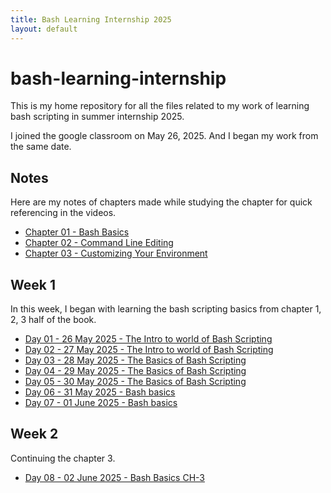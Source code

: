 ```yaml
---
title: Bash Learning Internship 2025
layout: default
---
```

# bash-learning-internship

This is my home repository for all the files related to my work of learning bash scripting in summer internship 2025.

I joined the google classroom on May 26, 2025. And I began my work from the same date.

## Notes

Here are my notes of chapters made while studying the chapter for quick referencing in the videos.

- [Chapter 01 - Bash Basics](notes/01_bash_basics/notes_01.md)
- [Chapter 02 - Command Line Editing](notes/02_command_line_editing/notes_02.md)
- [Chapter 03 - Customizing Your Environment](notes/03_customizing_your_env/notes_03.md)

## Week 1

In this week, I began with learning the bash scripting basics from chapter 1, 2, 3 half of the book.

- [Day 01 - 26 May 2025 - The Intro to world of Bash Scripting](week-1/26_may_intro.md)
- [Day 02 - 27 May 2025 - The Intro to world of Bash Scripting](week-1/27_may_intro.md)
- [Day 03 - 28 May 2025 - The Basics of Bash Scripting](week-1/28_may_ch1_2.md)
- [Day 04 - 29 May 2025 - The Basics of Bash Scripting](week-1/29_may_ch2_3.md)
- [Day 05 - 30 May 2025 - The Basics of Bash Scripting](week-1/30_may_ch3.md)
- [Day 06 - 31 May 2025 - Bash basics](week-1/31_may_brief.md)
- [Day 07 - 01 June 2025 - Bash basics](week-1/01_june_video.md)

## Week 2

Continuing the chapter 3.

- [Day 08 - 02 June 2025 - Bash Basics CH-3](week-2/02_June_ch-3.md)